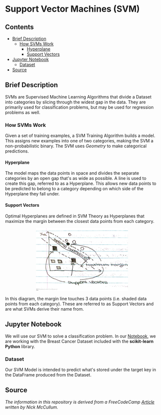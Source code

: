 # Support Vector Machines (SVM)

## Contents
* [Brief Description](#Brief-Description)
    * [How SVMs Work](#How-SVMs-Work)
        * [Hyperplane](#Hyperplane)
        * [Support Vectors](#Support-Vectors)
* [Jupyter Notebook](#Jupyter-Notebook)
    * [Dataset](#Dataset)
* [Source](#Source)

## Brief Description
SVMs are Supervised Machine Learning Algorithms that divide a Dataset into categories by slicing through the widest gap in the data. They are primarily used for
classification problems, but may be used for regression problems as well.

### How SVMs Work
Given a set of training examples, a SVM Training Algorithm builds a model. This assigns new examples into one of two categories, making the SVM a non-probabilistic binary. The SVM uses <i>Geometry</i> to make categorical predictions.

#### Hyperplane
The model maps the data points in space and divides the separate categories by an open gap that's as wide as possible. A line is used to create this gap, referred to as a Hyperplane. This allows new data points to be predicted to belong to a category depending on which side of the Hyperplane they fall under.</br>

#### Support Vectors
Optimal Hyperplanes are defined in SVM Theory as Hyperplanes that maximize the margin between the closest data points from each category.

<p align="center"><img src="Optimal_Hyperplane.jpg" width="60%" height="60%" title="Support Vector Machine Visual Diagram" ></p>

In this diagram, the margin line touches 3 data points (i.e. shaded data points from each category). These are referred to as Support Vectors and are what SVMs
derive their name from.

## Jupyter Notebook
We will use our SVM to solve a classification problem. In our <a href= "https://nbviewer.jupyter.org/github/Dipto9999/ML-Introduction/blob/master/Support_Vector_Machines/support_vector_machines.ipynb">Notebook</a>, we are working with the Breast Cancer Dataset included with the <b>scikit-learn</b>
<b>Python</b> library.

### Dataset
Our SVM Model is intended to predict what's stored under the target key in the DataFrame produced from the Dataset.

## Source
<i>The information in this repository is derived from a FreeCodeCamp
<a href= "https://www.freecodecamp.org/news/a-no-code-intro-to-the-9-most-important-machine-learning-algorithms-today">Article</a> written by Nick McCullum.</i>